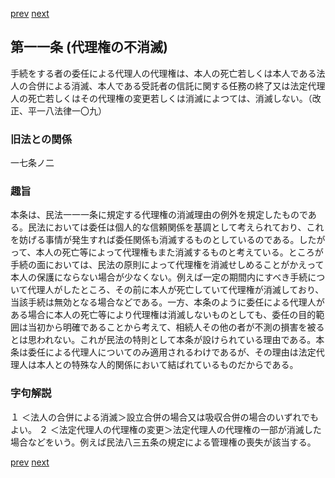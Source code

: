 [prev](/specific/markdowns/特許法/009_Mp-Ch_1-At_10.md)
[next](/specific/markdowns/特許法/011_Mp-Ch_1-At_12.md)
## 第一一条 (代理権の不消滅)
手続をする者の委任による代理人の代理権は、本人の死亡若しくは本人である法人の合併による消滅、本人である受託者の信託に関する任務の終了又は法定代理人の死亡若しくはその代理権の変更若しくは消滅によつては、消滅しない。（改正、平一八法律一〇九）

### 旧法との関係
一七条ノ二

### 趣旨
本条は、民法一一一条に規定する代理権の消滅理由の例外を規定したものである。民法においては委任は個人的な信頼関係を基調として考えられており、これを妨げる事情が発生すれば委任関係も消滅するものとしているのである。したがって、本人の死亡等によって代理権もまた消滅するものと考えている。ところが手続の面においては、民法の原則によって代理権を消滅せしめることがかえって本人の保護にならない場合が少なくない。例えば一定の期間内にすべき手続について代理人がしたところ、その前に本人が死亡していて代理権が消滅しており、当該手続は無効となる場合などである。一方、本条のように委任による代理人がある場合に本人の死亡等により代理権は消滅しないものとしても、委任の目的範囲は当初から明確であることから考えて、相続人その他の者が不測の損害を被るとは思われない。これが民法の特則として本条が設けられている理由である。本条は委任による代理人についてのみ適用されるわけであるが、その理由は法定代理人は本人との特殊な人的関係において結ばれているものだからである。

### 字句解説
１ ＜法人の合併による消滅＞設立合併の場合又は吸収合併の場合のいずれでもよい。
２ ＜法定代理人の代理権の変更＞法定代理人の代理権の一部が消滅した場合などをいう。例えば民法八三五条の規定による管理権の喪失が該当する。

[prev](/specific/markdowns/特許法/009_Mp-Ch_1-At_10.md)
[next](/specific/markdowns/特許法/011_Mp-Ch_1-At_12.md)